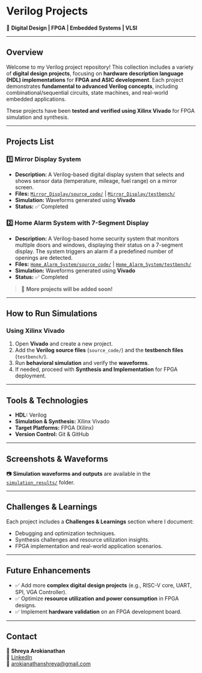 # **Verilog Projects**  
📡 **Digital Design | FPGA | Embedded Systems | VLSI**

---

## **Overview**
Welcome to my Verilog project repository! This collection includes a variety of **digital design projects**, focusing on **hardware description language (HDL) implementations** for **FPGA and ASIC development**. Each project demonstrates **fundamental to advanced Verilog concepts**, including combinational/sequential circuits, state machines, and real-world embedded applications.

These projects have been **tested and verified using Xilinx Vivado** for FPGA simulation and synthesis.

---
## **Projects List**
### **1️⃣ Mirror Display System**
- **Description:** A Verilog-based digital display system that selects and shows sensor data (temperature, mileage, fuel range) on a mirror screen.
- **Files:** [`Mirror_Display/source_code/`](Mirror_Display/source_code/) | [`Mirror_Display/testbench/`](Mirror_Display/testbench/)
- **Simulation:** Waveforms generated using **Vivado**
- **Status:** ✅ Completed

### **2️⃣ Home Alarm System with 7-Segment Display**
- **Description:** A Verilog-based home security system that monitors multiple doors and windows, displaying their status on a 7-segment display. The system triggers an alarm if a predefined number of openings are detected.  
- **Files:** [`Home_Alarm_System/source_code/`](Home_Alarm_System/source_code/) | [`Home_Alarm_System/testbench/`](Home_Alarm_System/testbench/)
- **Simulation:** Waveforms generated using **Vivado**
- **Status:** ✅ Completed

> 📌 **More projects will be added soon!**

---

## **How to Run Simulations**
### **Using Xilinx Vivado**
1. Open **Vivado** and create a new project.
2. Add the **Verilog source files** (`source_code/`) and the **testbench files** (`testbench/`).
3. Run **behavioral simulation** and verify the **waveforms**.
4. If needed, proceed with **Synthesis and Implementation** for FPGA deployment.

---

## **Tools & Technologies**
- **HDL:** Verilog  
- **Simulation & Synthesis:** Xilinx Vivado  
- **Target Platforms:** FPGA (Xilinx)  
- **Version Control:** Git & GitHub  

---

## **Screenshots & Waveforms**
📷 **Simulation waveforms and outputs** are available in the [`simulation_results/`](simulation_results/) folder.

---

## **Challenges & Learnings**
Each project includes a **Challenges & Learnings** section where I document:
- Debugging and optimization techniques.
- Synthesis challenges and resource utilization insights.
- FPGA implementation and real-world application scenarios.

---

## **Future Enhancements**
- ✅ Add more **complex digital design projects** (e.g., RISC-V core, UART, SPI, VGA Controller).
- ✅ Optimize **resource utilization and power consumption** in FPGA designs.
- ✅ Implement **hardware validation** on an FPGA development board.

---

## **Contact**
📩 **Shreya Arokianathan**  
🔗 [LinkedIn](https://linkedin.com/shreya-arokianathan)  
📧 arokianathanshreya@gmail.com  

